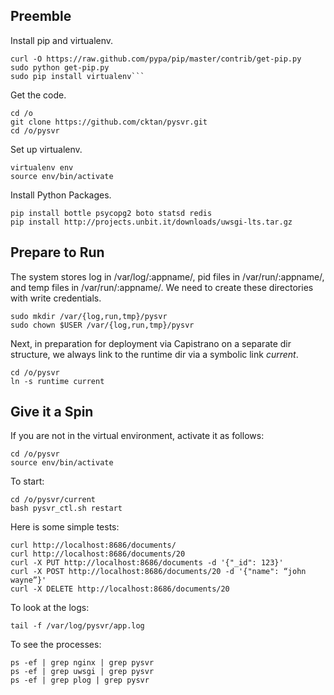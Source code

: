Preemble
--------

Install pip and virtualenv.

    curl -O https://raw.github.com/pypa/pip/master/contrib/get-pip.py
    sudo python get-pip.py
    sudo pip install virtualenv```

Get the code.

    cd /o
    git clone https://github.com/cktan/pysvr.git
    cd /o/pysvr

Set up virtualenv.

    virtualenv env
    source env/bin/activate

Install Python Packages.

    pip install bottle psycopg2 boto statsd redis
    pip install http://projects.unbit.it/downloads/uwsgi-lts.tar.gz

Prepare to Run
--------------
The system stores log in /var/log/:appname/, pid files in /var/run/:appname/, and temp files in /var/run/:appname/. We need to create these directories with write credentials.

    sudo mkdir /var/{log,run,tmp}/pysvr
    sudo chown $USER /var/{log,run,tmp}/pysvr
    
Next, in preparation for deployment via Capistrano on a separate dir structure, we always link to the runtime dir via a symbolic link *current*.

    cd /o/pysvr
    ln -s runtime current

Give it a Spin
--------------
If you are not in the virtual environment, activate it as follows:

    cd /o/pysvr
    source env/bin/activate

To start:

    cd /o/pysvr/current
    bash pysvr_ctl.sh restart

Here is some simple tests:

    curl http://localhost:8686/documents/
    curl http://localhost:8686/documents/20
    curl -X PUT http://localhost:8686/documents -d '{"_id": 123}'
    curl -X POST http://localhost:8686/documents/20 -d '{"name": “john wayne”}'
    curl -X DELETE http://localhost:8686/documents/20 
    
To look at the logs:

    tail -f /var/log/pysvr/app.log
    
To see the processes:

    ps -ef | grep nginx | grep pysvr
    ps -ef | grep uwsgi | grep pysvr
    ps -ef | grep plog | grep pysvr

